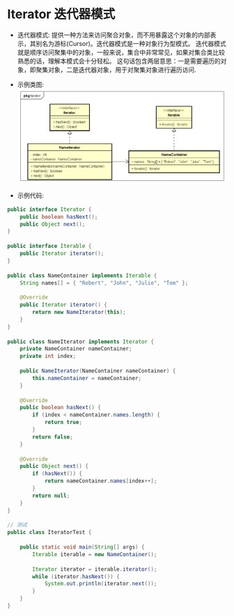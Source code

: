 # Iterator 迭代器模式

- 迭代器模式:
提供一种方法来访问聚合对象，而不用暴露这个对象的内部表示，其别名为游标(Cursor)。迭代器模式是一种对象行为型模式。
迭代器模式就是顺序访问聚集中的对象，一般来说，集合中非常常见，如果对集合类比较熟悉的话，理解本模式会十分轻松。
这句话包含两层意思：一是需要遍历的对象，即聚集对象，二是迭代器对象，用于对聚集对象进行遍历访问.


- 示例类图:
![Iterator_uml](images/17.Iterator_uml.png)

- 示例代码:
```java
public interface Iterator {
	public boolean hasNext();
	public Object next();
}

public interface Iterable {
	public Iterator iterator();
}

public class NameContainer implements Iterable {
	String names[] = { "Robert", "John", "Julie", "Tom" };

	@Override
	public Iterator iterator() {
		return new NameIterator(this);
	}
}

public class NameIterator implements Iterator {
	private NameContainer nameContainer;
	private int index;

	public NameIterator(NameContainer nameContainer) {
		this.nameContainer = nameContainer;
	}

	@Override
	public boolean hasNext() {
		if (index < nameContainer.names.length) {
			return true;
		}
		return false;
	}

	@Override
	public Object next() {
		if (hasNext()) {
			return nameContainer.names[index++];
		}
		return null;
	}
}

// 测试
public class IteratorTest {

	public static void main(String[] args) {
		Iterable iterable = new NameContainer();

		Iterator iterator = iterable.iterator();
		while (iterator.hasNext()) {
			System.out.println(iterator.next());
		}
	}
}
```